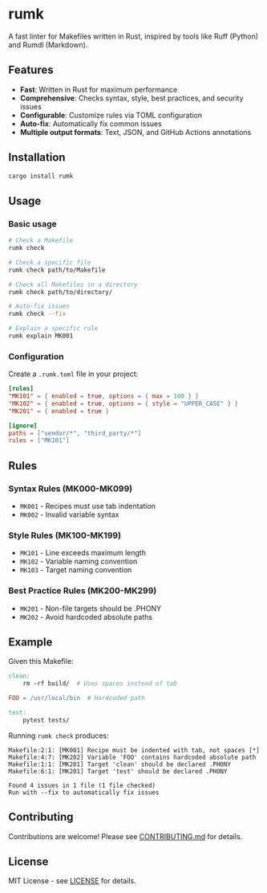 # rumk

A fast linter for Makefiles written in Rust, inspired by tools like Ruff (Python) and Rumdl (Markdown).

## Features

- **Fast**: Written in Rust for maximum performance
- **Comprehensive**: Checks syntax, style, best practices, and security issues
- **Configurable**: Customize rules via TOML configuration
- **Auto-fix**: Automatically fix common issues
- **Multiple output formats**: Text, JSON, and GitHub Actions annotations

## Installation

```bash
cargo install rumk
```

## Usage

### Basic usage

```bash
# Check a Makefile
rumk check

# Check a specific file
rumk check path/to/Makefile

# Check all Makefiles in a directory
rumk check path/to/directory/

# Auto-fix issues
rumk check --fix

# Explain a specific rule
rumk explain MK001
```

### Configuration

Create a `.rumk.toml` file in your project:

```toml
[rules]
"MK101" = { enabled = true, options = { max = 100 } }
"MK102" = { enabled = true, options = { style = "UPPER_CASE" } }
"MK201" = { enabled = true }

[ignore]
paths = ["vendor/*", "third_party/*"]
rules = ["MK101"]
```

## Rules

### Syntax Rules (MK000-MK099)
- `MK001` - Recipes must use tab indentation
- `MK002` - Invalid variable syntax

### Style Rules (MK100-MK199)
- `MK101` - Line exceeds maximum length
- `MK102` - Variable naming convention
- `MK103` - Target naming convention

### Best Practice Rules (MK200-MK299)
- `MK201` - Non-file targets should be .PHONY
- `MK202` - Avoid hardcoded absolute paths

## Example

Given this Makefile:

```makefile
clean:
    rm -rf build/  # Uses spaces instead of tab

FOO = /usr/local/bin  # Hardcoded path

test:
	pytest tests/
```

Running `rumk check` produces:

```
Makefile:2:1: [MK001] Recipe must be indented with tab, not spaces [*]
Makefile:4:7: [MK202] Variable 'FOO' contains hardcoded absolute path
Makefile:1:1: [MK201] Target 'clean' should be declared .PHONY
Makefile:6:1: [MK201] Target 'test' should be declared .PHONY

Found 4 issues in 1 file (1 file checked)
Run with --fix to automatically fix issues
```

## Contributing

Contributions are welcome! Please see [CONTRIBUTING.md](CONTRIBUTING.md) for details.

## License

MIT License - see [LICENSE](LICENSE) for details.